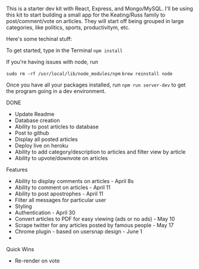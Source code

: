 This is a starter dev kit with React, Express, and Mongo/MySQL. I'll be using this kit to start building a small app for the Keating/Russ family to post/comment/vote on articles. They will start off being grouped in large categories, like politics, sports, productivitym, etc.

Here's some techinal stuff:

To get started, type in the Terminal 
`npm install`

If you're having issues with node, run 

`sudo rm -rf /usr/local/lib/node_modules/npm`
`brew reinstall node`


Once you have all your packages installed, run
`npm run server-dev` to get the program going in a dev environment. 


DONE
- Update Readme
- Database creation
- Ability to post articles to database
- Post to github 
- Display all posted articles
- Deploy live on heroku
- Ability to add category/description to articles and filter view by article
- Ability to upvote/downvote on articles

Features
- Ability to display comments on articles - April 8s
- Ability to comment on articles - April 11
- Ability to post apostrophes - April 11
- Filter all messages for particular user
- Styling
- Authentication - April 30
- Convert articles to PDF for easy viewing (ads or no ads) - May 10
- Scrape twitter for any articles posted by famous people - May 17
- Chrome plugin - based on usersnap design - June 1
- 

Quick Wins
- Re-render on vote
